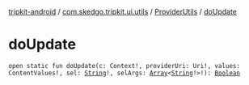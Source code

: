 [tripkit-android](../../index.md) / [com.skedgo.tripkit.ui.utils](../index.md) / [ProviderUtils](index.md) / [doUpdate](./do-update.md)

# doUpdate

`open static fun doUpdate(c: Context!, providerUri: Uri!, values: ContentValues!, sel: `[`String`](https://kotlinlang.org/api/latest/jvm/stdlib/kotlin/-string/index.html)`!, selArgs: `[`Array`](https://kotlinlang.org/api/latest/jvm/stdlib/kotlin/-array/index.html)`<`[`String`](https://kotlinlang.org/api/latest/jvm/stdlib/kotlin/-string/index.html)`!>!): `[`Boolean`](https://kotlinlang.org/api/latest/jvm/stdlib/kotlin/-boolean/index.html)